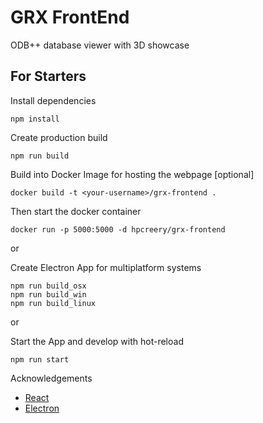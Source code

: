 # GRX FrontEnd

ODB++ database viewer with 3D showcase

## For Starters

Install dependencies

```
npm install
```

Create production build

```
npm run build
```

Build into Docker Image for hosting the webpage [optional]

```
docker build -t <your-username>/grx-frontend .
```

Then start the docker container

```
docker run -p 5000:5000 -d hpcreery/grx-frontend
```

or

Create Electron App for multiplatform systems

```
npm run build_osx
npm run build_win
npm run build_linux
```

or

Start the App and develop with hot-reload

```
npm run start
```


Acknowledgements

- [React](https://github.com/facebook/react)
- [Electron](https://github.com/electron/electron)
